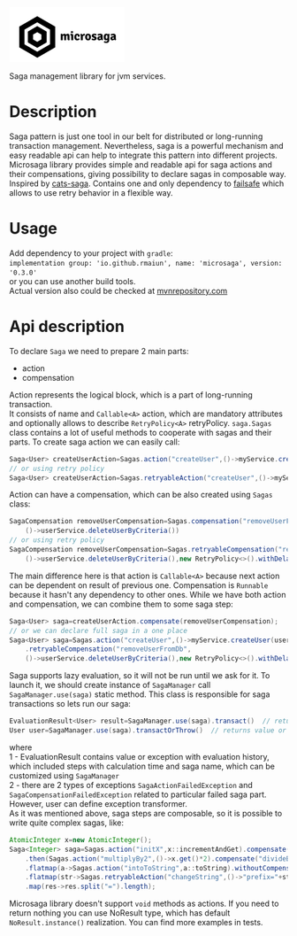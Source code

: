 ![Screenshot](logo.png)

Saga management library for jvm services.

# Description

Saga pattern is just one tool in our belt for distributed or long-running transaction management.
Nevertheless, saga is a powerful mechanism and easy readable api can help to integrate this pattern into different projects.
Microsaga library provides simple and readable api for saga actions and their compensations, giving possibility to declare sagas in composable way.
Inspired by [cats-saga](https://github.com/VladKopanev/cats-saga).
Contains one and only dependency to [failsafe](https://github.com/failsafe-lib/failsafe) which allows to use retry behavior in a flexible way.

# Usage

Add dependency to your project with `gradle`:  
`implementation group: 'io.github.rmaiun', name: 'microsaga', version: '0.3.0'`  
or you can use another build tools.  
Actual version also could be checked at [mvnrepository.com](https://mvnrepository.com/artifact/io.github.rmaiun/microsaga)

# Api description

To declare `Saga` we need to prepare 2 main parts:

- action
- compensation

Action represents the logical block, which is a part of long-running transaction.  
It consists of name and `Callable<A>` action, which are mandatory attributes and optionally allows to describe `RetryPolicy<A>` retryPolicy.
`saga.Sagas` class contains a lot of useful methods to cooperate with sagas and their parts.
To create saga action we can easily call:

```java
Saga<User> createUserAction=Sagas.action("createUser",()->myService.createUser(user));
// or using retry policy
Saga<User> createUserAction=Sagas.retryableAction("createUser",()->myService.createUser(user),new RetryPolicy<>().withMaxRetries(3));
```  

Action can have a compensation, which can be also created using `Sagas` class:

```java
SagaCompensation removeUserCompensation=Sagas.compensation("removeUserFromDb",
    ()->userService.deleteUserByCriteria())
// or using retry policy
SagaCompensation removeUserCompensation=Sagas.retryableCompensation("removeUserFromDb",
    ()->userService.deleteUserByCriteria(),new RetryPolicy<>().withDelay(Duration.ofSeconds(2)));
```  

The main difference here is that action is `Callable<A>` because next action can be dependent on result of previous one.
Compensation is `Runnable` because it hasn't any dependency to other ones.
While we have both action and compensation, we can combine them to some saga step:

```java
Saga<User> saga=createUserAction.compensate(removeUserCompensation);
// or we can declare full saga in a one place
Saga<User> saga=Sagas.action("createUser",()->myService.createUser(user))
    .retryableCompensation("removeUserFromDb",
    ()->userService.deleteUserByCriteria(),new RetryPolicy<>().withDelay(Duration.ofSeconds(2)));
```  

Saga supports lazy evaluation, so it will not be run until we ask for it.
To launch it, we should create instance of `SagaManager` call `SagaManager.use(saga)` static method. This class is responsible for saga transactions
so lets run our saga:

```java
EvaluationResult<User> result=SagaManager.use(saga).transact()  // returns EvaluationResult (1)
User user=SagaManager.use(saga).transactOrThrow()  // returns value or throws RuntimeException (2)
```

where  
1 - EvaluationResult contains value or exception with evaluation history, which included steps with calculation time and saga name, which can be customized using `SagaManager`  
2 - there are 2 types of exceptions `SagaActionFailedException` and `SagaCompensationFailedException` related to particular failed saga part. However, user can define exception transformer.  
As it was mentioned above, saga steps are composable, so it is possible to write quite complex sagas, like:

```java
AtomicInteger x=new AtomicInteger();
Saga<Integer> saga=Sagas.action("initX",x::incrementAndGet).compensate("intoToZero",()->x.set(0))
    .then(Sagas.action("multiplyBy2",()->x.get()*2).compensate("divideBy2",()->x.set(x.get()/2)))
    .flatmap(a->Sagas.action("intoToString",a::toString).withoutCompensation())
    .flatmap(str->Sagas.retryableAction("changeString",()->"prefix="+str,new RetryPolicy<String>().withMaxRetries(2)).withoutCompensation())
    .map(res->res.split("=").length);
```  

Microsaga library doesn't support `void` methods as actions. If you need to return nothing you can use NoResult type, which has default `NoResult.instance()` realization.
You can find more examples in tests.